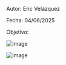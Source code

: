 Autor: Eric Velázquez

Fecha: 04/06/2025

Objetivo: 

![image](https://github.com/user-attachments/assets/1dbf8693-22aa-46ca-9598-aee499444b57)

![image](https://github.com/user-attachments/assets/aefe1f8e-a93f-4bfe-9a8d-c17de454eba9)
